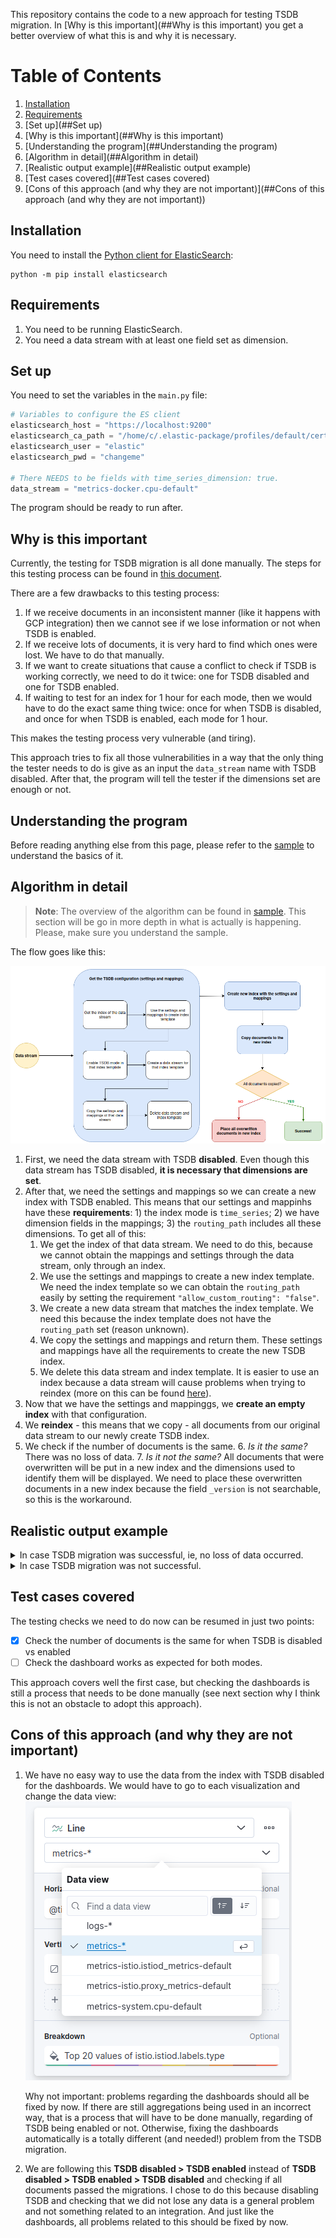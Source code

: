 This repository contains the code to a new approach for testing
TSDB migration. In [Why is this important](##Why is this important) you
get a better overview of what this is and why it is necessary.

# Table of Contents
1. [Installation](##Installation)
2. [Requirements](##Requirements)
3. [Set up](##Set up)
4. [Why is this important](##Why is this important)
5. [Understanding the program](##Understanding the program)
6. [Algorithm in detail](##Algorithm in detail)
7. [Realistic output example](##Realistic output example)
8. [Test cases covered](##Test cases covered)
9. [Cons of this approach (and why they are not important)](##Cons of this approach (and why they are not important))

## Installation

You need to install the [Python client for ElasticSearch](https://www.elastic.co/guide/en/elasticsearch/client/python-api/current/installation.html):
```console
python -m pip install elasticsearch
```

## Requirements

1. You need to be running ElasticSearch.
2. You need a data stream with at least one field set as dimension.


## Set up

You need to set the variables in the `main.py` file:

```python
# Variables to configure the ES client
elasticsearch_host = "https://localhost:9200"
elasticsearch_ca_path = "/home/c/.elastic-package/profiles/default/certs/elasticsearch/ca-cert.pem"
elasticsearch_user = "elastic"
elasticsearch_pwd = "changeme"

# There NEEDS to be fields with time_series_dimension: true.
data_stream = "metrics-docker.cpu-default"
```

The program should be ready to run after.

## Why is this important

Currently, the testing for TSDB migration is all done manually.
The steps for this testing process can be found in [this document](https://docs.google.com/document/d/1l-PCY9zHQ0TTyQuCSbf5qKUvxV7lpfMybY0APMJweRI/edit#heading=h.qrq8p339p7it).

There are a few drawbacks to this testing process:
1. If we receive documents in an inconsistent manner (like it happens with GCP integration) then we cannot see if we
lose information or not when TSDB is enabled.
2. If we receive lots of documents, it is very hard to find which ones were lost. We have to do that manually.
3. If we want to create situations that cause a conflict to check if TSDB is working correctly, we need to do it twice: one for TSDB disabled and one for TSDB enabled.
4. If waiting to test for an index for 1 hour for each mode, then we would have to do the exact same thing twice:
once for when TSDB is disabled, and once for when TSDB is enabled, each mode for 1 hour.


This makes the testing process very vulnerable (and tiring).

This approach tries to fix all those vulnerabilities in a way that the only thing
the tester needs to do is give as an input the `data_stream` name with TSDB disabled.
After that, the program will tell the tester if the dimensions set are enough or not.


## Understanding the program

Before reading anything else from this page,
please refer to the [sample](sample/README.md) to understand the basics of it.


## Algorithm in detail

> **Note**: The overview of the algorithm can be found in [sample](sample/README.md). This section
> will be go in more depth in what is actually is happening. Please, make sure you
> understand the sample.

The flow goes like this:

![img.png](img.png)


1. First, we need the data stream with TSDB **disabled**. Even though this data stream has TSDB disabled,
**it is necessary that dimensions are set**.
2. After that, we need the settings and mappings so we can create a new index
with TSDB enabled. This means that our settings and mappinhs have these
**requirements**: 1) the index mode is `time_series`; 2) we have dimension fields
in the mappings; 3) the `routing_path` includes all these dimensions. To get all of this:
    1. We get the index of that data stream. We need to do this, because we cannot obtain
   the mappings and settings through the data stream, only through an index.
   2. We use the settings and mappings to create a new index template. We need the index template
   so we can obtain the `routing_path` easily by setting the requirement `"allow_custom_routing": "false"`.
   3. We create a new data stream that matches the index template. We need this because
   the index template does not have the `routing_path` set (reason unknown).
   4. We copy the settings and mappings and return them. These settings and mappings
   have all the requirements to create the new TSDB index.
   5. We delete this data stream and index template. It is easier to use an index because
   a data stream will cause problems when trying to reindex (more on this can be found
      [here](https://www.elastic.co/guide/en/elasticsearch/reference/current/docs-reindex.html)).
3. Now that we have the settings and mappinggs, we **create an empty index** with that configuration.
4. We **reindex** - this means that we copy - all documents from our original data stream to our newly
create TSDB index.
5. We check if the number of documents is the same.
   6. _Is it the same?_ There was no loss of data.
   7. _Is it not the same?_ All documents that were overwritten will be put in a new index and the dimensions
   used to identify them will be displayed. We need to place these overwritten documents
   in a new index because the field `_version` is not searchable, so this is the workaround.

## Realistic output example

<details>
<summary>
In case TSDB migration was successful, ie, no loss of data occurred.
</summary>

```console
You're testing with version 8.8.0-SNAPSHOT.

Using data stream metrics-istio.istiod_metrics-default to create new TSDB index tsdb-index-enabled...
	The index .ds-metrics-istio.istiod_metrics-default-2023.06.13-000001 will be used as the standard index.
Creating index tsdb-index-enabled...
	Index tsdb-index-enabled exists and will be deleted.
Index tsdb-index-enabled successfully created.

Copying documents from .ds-metrics-istio.istiod_metrics-default-2023.06.13-000001 to tsdb-index-enabled...
All 5000 documents taken from index .ds-metrics-istio.istiod_metrics-default-2023.06.13-000001 were successfully placed to index tsdb-index-enabled.
```
</details>

<details>
<summary>
In case TSDB migration was not successful.
</summary>

```console
You're testing with version 8.8.0-SNAPSHOT.

Using data stream metrics-istio.istiod_metrics-default to create new TSDB index tsdb-index-enabled...
	The index .ds-metrics-istio.istiod_metrics-default-2023.06.13-000001 will be used as the standard index.
Creating index tsdb-index-enabled...
	Index tsdb-index-enabled exists and will be deleted.
Index tsdb-index-enabled successfully created.

Copying documents from .ds-metrics-istio.istiod_metrics-default-2023.06.13-000001 to tsdb-index-enabled...
WARNING: Out of 38829 documents from the index .ds-metrics-istio.istiod_metrics-default-2023.06.13-000001, 3242 of them was/were discarded.

Index for the overwritten documents will be created...
Creating index tsdb-overwritten-docs...
	Index tsdb-overwritten-docs exists and will be deleted.
Index tsdb-overwritten-docs successfully created.

The timestamp and dimensions of the first 10 overwritten documents are:
- Timestamp 2023-06-13T07:25:32.802Z:
	cloud.instance.id = (Missing value)
	cloud.account.id = (Missing value)
	agent.id = cb72267d-77f7-43b2-a7dc-16c6f325fd14
	cloud.provider = (Missing value)
	service.address = (Missing value)
	host.name = kind-control-plane
	istio.istiod.labels_id = /nvav668p0/1SUGKpp/iqPGeBvQ=
	cloud.availability_zone = (Missing value)
	cloud.region = (Missing value)
- Timestamp 2023-06-13T07:22:42.800Z:
	cloud.instance.id = (Missing value)
	cloud.account.id = (Missing value)
	agent.id = cb72267d-77f7-43b2-a7dc-16c6f325fd14
	cloud.provider = (Missing value)
	service.address = (Missing value)
	host.name = kind-control-plane
	istio.istiod.labels_id = /nvav668p0/1SUGKpp/iqPGeBvQ=
	cloud.availability_zone = (Missing value)
	cloud.region = (Missing value)
- Timestamp 2023-06-13T07:25:32.802Z:
	cloud.instance.id = (Missing value)
	cloud.account.id = (Missing value)
	agent.id = cb72267d-77f7-43b2-a7dc-16c6f325fd14
	cloud.provider = (Missing value)
	service.address = (Missing value)
	host.name = kind-control-plane
	istio.istiod.labels_id = 0sgWJXQUzSyPqp+dUA14QEXdSUU=
	cloud.availability_zone = (Missing value)
	cloud.region = (Missing value)
- Timestamp 2023-06-13T07:22:42.800Z:
	cloud.instance.id = (Missing value)
	cloud.account.id = (Missing value)
	agent.id = cb72267d-77f7-43b2-a7dc-16c6f325fd14
	cloud.provider = (Missing value)
	service.address = (Missing value)
	host.name = kind-control-plane
	istio.istiod.labels_id = 0sgWJXQUzSyPqp+dUA14QEXdSUU=
	cloud.availability_zone = (Missing value)
	cloud.region = (Missing value)
- Timestamp 2023-06-13T07:25:32.802Z:
	cloud.instance.id = (Missing value)
	cloud.account.id = (Missing value)
	agent.id = cb72267d-77f7-43b2-a7dc-16c6f325fd14
	cloud.provider = (Missing value)
	service.address = (Missing value)
	host.name = kind-control-plane
	istio.istiod.labels_id = 223lD4Lr2QfSW+uxD8GSnuPFj6w=
	cloud.availability_zone = (Missing value)
	cloud.region = (Missing value)
- Timestamp 2023-06-13T07:22:42.800Z:
	cloud.instance.id = (Missing value)
	cloud.account.id = (Missing value)
	agent.id = cb72267d-77f7-43b2-a7dc-16c6f325fd14
	cloud.provider = (Missing value)
	service.address = (Missing value)
	host.name = kind-control-plane
	istio.istiod.labels_id = 223lD4Lr2QfSW+uxD8GSnuPFj6w=
	cloud.availability_zone = (Missing value)
	cloud.region = (Missing value)
- Timestamp 2023-06-13T07:25:32.802Z:
	cloud.instance.id = (Missing value)
	cloud.account.id = (Missing value)
	agent.id = cb72267d-77f7-43b2-a7dc-16c6f325fd14
	cloud.provider = (Missing value)
	service.address = (Missing value)
	host.name = kind-control-plane
	istio.istiod.labels_id = 35M5nmhaXoUHJb/68k4pxv4qq4w=
	cloud.availability_zone = (Missing value)
	cloud.region = (Missing value)
- Timestamp 2023-06-13T07:22:42.800Z:
	cloud.instance.id = (Missing value)
	cloud.account.id = (Missing value)
	agent.id = cb72267d-77f7-43b2-a7dc-16c6f325fd14
	cloud.provider = (Missing value)
	service.address = (Missing value)
	host.name = kind-control-plane
	istio.istiod.labels_id = 35M5nmhaXoUHJb/68k4pxv4qq4w=
	cloud.availability_zone = (Missing value)
	cloud.region = (Missing value)
- Timestamp 2023-06-13T07:25:32.802Z:
	cloud.instance.id = (Missing value)
	cloud.account.id = (Missing value)
	agent.id = cb72267d-77f7-43b2-a7dc-16c6f325fd14
	cloud.provider = (Missing value)
	service.address = (Missing value)
	host.name = kind-control-plane
	istio.istiod.labels_id = 4b92gpIKHf9qEv5gUdt/C7ZYe78=
	cloud.availability_zone = (Missing value)
	cloud.region = (Missing value)
- Timestamp 2023-06-13T07:22:42.800Z:
	cloud.instance.id = (Missing value)
	cloud.account.id = (Missing value)
	agent.id = cb72267d-77f7-43b2-a7dc-16c6f325fd14
	cloud.provider = (Missing value)
	service.address = (Missing value)
	host.name = kind-control-plane
	istio.istiod.labels_id = 4b92gpIKHf9qEv5gUdt/C7ZYe78=
	cloud.availability_zone = (Missing value)
	cloud.region = (Missing value)
```

</details>




## Test cases covered

The testing checks we need to do now can be resumed in just two points:

- [x] Check the number of documents is the same for when TSDB is disabled vs enabled
- [ ] Check the dashboard works as expected for both modes.

This approach covers well the first case, but checking the dashboards is still
a process that needs to be done manually (see next section why I think this
is not an obstacle to adopt this approach).


## Cons of this approach (and why they are not important)

1. We have no easy way to use the data from the index with TSDB disabled for
the dashboards. We would have to go to each visualization and change the data view:
![img_1.png](img_1.png)

   Why not important: problems regarding the dashboards should all be fixed by now.
If there are still aggregations being used in an incorrect way, that is a process
that will have to be done manually, regarding of TSDB being enabled or not. Otherwise,
fixing the dashboards automatically is a totally different (and needed!) problem
from the TSDB migration.

2. We are following this **TSDB disabled > TSDB enabled** instead of
**TSDB disabled > TSDB enabled > TSDB disabled** and checking if all documents
passed the migrations. I chose to do this because disabling TSDB and checking
that we did not lose any data is a general problem and not something related
to an integration. And just like the dashboards, all problems related to this
should be fixed by now.
